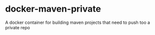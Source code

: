 # docker-maven-private
A docker container for building maven projects that need to push too a private repo
